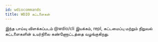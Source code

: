 ```yaml
---
id: wdiocommands
title: WDIO கட்டளைகள்
---
```

இந்த பாய்வு விளக்கப்படம் @wdio/cli இயக்கம், repl, கட்டமைப்பு மற்றும் நிறுவல் கட்டளைகளின் உயர்நிலை கண்ணோட்டத்தை வழங்குகிறது.

<CreateFlowcharts id='wdiocommands' />